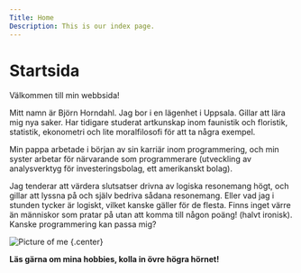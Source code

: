 ```yaml
---
Title: Home
Description: This is our index page.
---
```


Startsida
==========================

Välkommen till min webbsida!

Mitt namn är Björn Horndahl. Jag bor i en lägenhet i Uppsala. Gillar att lära mig nya saker. Har tidigare studerat artkunskap inom faunistik och floristik, statistik, ekonometri och lite moralfilosofi för att ta några exempel. 

Min pappa arbetade i början av sin karriär inom programmering, och min syster arbetar för närvarande som programmerare (utveckling av analysverktyg för investeringsbolag, ett amerikanskt bolag). 

Jag tenderar att värdera slutsatser drivna av logiska resonemang högt, och gillar att lyssna på och själv bedriva sådana resonemang. Eller vad jag i stunden tycker är logiskt, vilket kanske gäller för de flesta. Finns inget värre än människor som pratar på utan att komma till någon poäng! (halvt ironisk). Kanske programmering kan passa mig?

![Picture of me](%assets_url%/img/me.jpg "This is what I imagine people see when they look at me (on a good day)") {.center}

**<span class="margintop">Läs gärna om mina hobbies, kolla in övre högra hörnet! <span class="long-arrow-right"></span></span>**
